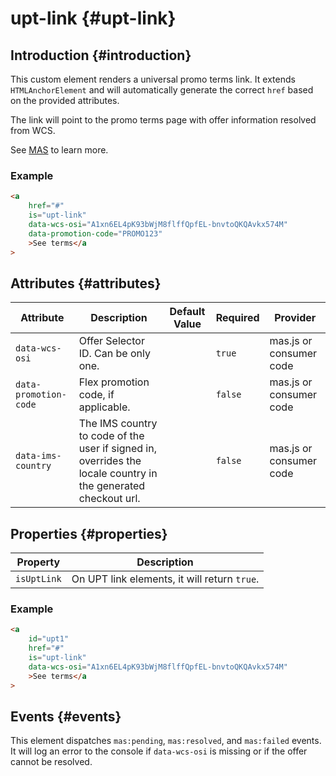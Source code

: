 # upt-link {#upt-link}

## Introduction {#introduction}

This custom element renders a universal promo terms link.
It extends `HTMLAnchorElement` and will automatically generate the correct `href` based on the provided attributes.

The link will point to the promo terms page with offer information resolved from WCS.

See [MAS](mas.html#terminology) to learn more.

### Example

```html {.demo}
<a
    href="#"
    is="upt-link"
    data-wcs-osi="A1xn6EL4pK93bWjM8flffQpfEL-bnvtoQKQAvkx574M"
    data-promotion-code="PROMO123"
    >See terms</a
>
```

## Attributes {#attributes}

| Attribute             | Description                                                                                                   | Default Value | Required | Provider                |
| --------------------- | ------------------------------------------------------------------------------------------------------------- | ------------- | -------- | ----------------------- |
| `data-wcs-osi`        | Offer Selector ID. Can be only one.                                                                           |               | `true`   | mas.js or consumer code |
| `data-promotion-code` | Flex promotion code, if applicable.                                                                           |               | `false`  | mas.js or consumer code |
| `data-ims-country`    | The IMS country to code of the user if signed in, overrides the locale country in the generated checkout url. |               | `false`  | mas.js or consumer code |

## Properties {#properties}

| Property    | Description                                  |
| ----------- | -------------------------------------------- |
| `isUptLink` | On UPT link elements, it will return `true`. |

### Example

```html {.demo}
<a
    id="upt1"
    href="#"
    is="upt-link"
    data-wcs-osi="A1xn6EL4pK93bWjM8flffQpfEL-bnvtoQKQAvkx574M"
    >See terms</a
>
```

## Events {#events}

This element dispatches `mas:pending`, `mas:resolved`, and `mas:failed` events.
It will log an error to the console if `data-wcs-osi` is missing or if the offer cannot be resolved.
